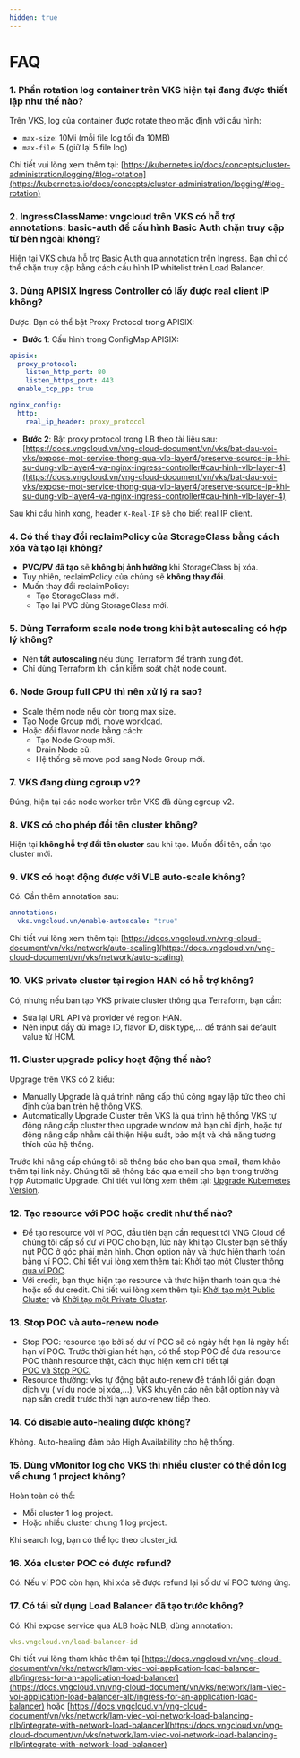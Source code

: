 ```yaml
---
hidden: true
---
```


# FAQ

### 1. Phần rotation log container trên VKS hiện tại đang được thiết lập như thế nào?

Trên VKS, log của container được rotate theo mặc định với cấu hình:

* `max-size`: 10Mi (mỗi file log tối đa 10MB)
* `max-file`: 5 (giữ lại 5 file log)

Chi tiết vui lòng xem thêm tại: [https://kubernetes.io/docs/concepts/cluster-administration/logging/#log-rotation](https://kubernetes.io/docs/concepts/cluster-administration/logging/#log-rotation)

### 2. IngressClassName: vngcloud trên VKS có hỗ trợ annotations: basic-auth để cấu hình Basic Auth chặn truy cập từ bên ngoài không?

Hiện tại VKS chưa hỗ trợ Basic Auth qua annotation trên Ingress. Bạn chỉ có thể chặn truy cập bằng cách cấu hình IP whitelist trên Load Balancer.

### 3. Dùng APISIX Ingress Controller có lấy được real client IP không?

Được. Bạn có thể bật Proxy Protocol trong APISIX:

* **Bước 1**: Cấu hình trong ConfigMap APISIX:

```yaml
apisix:
  proxy_protocol:
    listen_http_port: 80
    listen_https_port: 443
  enable_tcp_pp: true

nginx_config:
  http:
    real_ip_header: proxy_protocol
```

* **Bước 2**: Bật proxy protocol trong LB theo tài liệu sau:\
  [https://docs.vngcloud.vn/vng-cloud-document/vn/vks/bat-dau-voi-vks/expose-mot-service-thong-qua-vlb-layer4/preserve-source-ip-khi-su-dung-vlb-layer4-va-nginx-ingress-controller#cau-hinh-vlb-layer-4](https://docs.vngcloud.vn/vng-cloud-document/vn/vks/bat-dau-voi-vks/expose-mot-service-thong-qua-vlb-layer4/preserve-source-ip-khi-su-dung-vlb-layer4-va-nginx-ingress-controller#cau-hinh-vlb-layer-4)

Sau khi cấu hình xong, header `X-Real-IP` sẽ cho biết real IP client.

### 4. Có thể thay đổi reclaimPolicy của StorageClass bằng cách xóa và tạo lại không?

* **PVC/PV đã tạo** sẽ **không bị ảnh hưởng** khi StorageClass bị xóa.
* Tuy nhiên, reclaimPolicy của chúng sẽ **không thay đổi**.
* Muốn thay đổi reclaimPolicy:
  * Tạo StorageClass mới.
  * Tạo lại PVC dùng StorageClass mới.

### 5. Dùng Terraform scale node trong khi bật autoscaling có hợp lý không?

* Nên **tắt autoscaling** nếu dùng Terraform để tránh xung đột.
* Chỉ dùng Terraform khi cần kiểm soát chặt node count.

### 6. Node Group full CPU thì nên xử lý ra sao?

* Scale thêm node nếu còn trong max size.
* Tạo Node Group mới, move workload.
* Hoặc đổi flavor node bằng cách:
  * Tạo Node Group mới.
  * Drain Node cũ.
  * Hệ thống sẽ move pod sang Node Group mới.

### 7. VKS đang dùng cgroup v2?

Đúng, hiện tại các node worker trên VKS đã dùng cgroup v2.

### 8. VKS có cho phép đổi tên cluster không?

Hiện tại **không hỗ trợ đổi tên cluster** sau khi tạo. Muốn đổi tên, cần tạo cluster mới.

### 9. VKS có hoạt động được với VLB auto-scale không?

Có. Cần thêm annotation sau:

```yaml
annotations:
  vks.vngcloud.vn/enable-autoscale: "true"
```

Chi tiết vui lòng xem thêm tại: [https://docs.vngcloud.vn/vng-cloud-document/vn/vks/network/auto-scaling](https://docs.vngcloud.vn/vng-cloud-document/vn/vks/network/auto-scaling)

### 10. VKS private cluster tại region HAN có hỗ trợ không?

Có, nhưng nếu bạn tạo VKS private cluster thông qua Terraform, bạn cần:

* Sửa lại URL API và provider về region HAN.
* Nên input đầy đủ image ID, flavor ID, disk type,... để tránh sai default value từ HCM.

### 11. Cluster upgrade policy hoạt động thế nào?

Upgrage trên VKS có 2 kiểu:

* Manually Upgrade là quá trình nâng cấp thủ công ngay lập tức theo chỉ định của bạn trên hệ thông VKS.
* Automatically Upgrade Cluster trên VKS là quá trình hệ thống VKS tự động nâng cấp cluster theo upgrade window mà bạn chỉ định, hoặc tự động nâng cấp nhằm cải thiện hiệu suất, bảo mật và khả năng tương thích của hệ thống.

Trước khi nâng cấp chúng tôi sẽ thông báo cho bạn qua email, tham khảo thêm tại link này. Chúng tôi sẽ thông báo qua email cho bạn trong trường hợp Automatic Upgrade. Chi tiết vui lòng xem thêm tại: [Upgrade Kubernetes Version](upgrade-kubernetes-version/).

### 12. Tạo resource với POC hoặc credit như thế nào?

* Để tạo resource với ví POC, đầu tiên bạn cần request tới VNG Cloud để chúng tôi cấp số dư ví POC cho bạn, lúc này khi tạo Cluster bạn sẽ thấy nút POC ở góc phải màn hình. Chọn option này và thực hiện thanh toán bằng ví POC. Chi tiết vui lòng xem thêm tại: [Khởi tạo một Cluster thông qua ví POC](bat-dau-voi-vks/khoi-tao-mot-cluster-thong-qua-vi-poc.md).
* Với credit, bạn thực hiện tạo resource và thực hiện thanh toán qua thẻ hoặc số dư credit. Chi tiết vui lòng xem thêm tại: [Khởi tạo một Public Cluster](bat-dau-voi-vks/khoi-tao-mot-public-cluster/) và [Khởi tạo một Private Cluster](bat-dau-voi-vks/khoi-tao-mot-private-cluster.md).

### 13. Stop POC và auto-renew node

* Stop POC: resource tạo bởi số dư ví POC sẽ có ngày hết hạn là ngày hết hạn ví POC. Trước thời gian hết hạn, có thể stop POC để đưa resource POC thành resource thật, cách thực hiện xem chi tiết tại \
  [POC và Stop POC.](clusters/stop-poc.md)
* Resource thường: vks tự động bật auto-renew để tránh lỗi gián đoạn dịch vụ ( ví dụ node bị xóa,...), VKS khuyến cáo nên bật option này và nạp sẵn credit trước thời hạn auto-renew tiếp theo.

### 14. Có disable auto-healing được không?

Không. Auto-healing đảm bảo High Availability cho hệ thống.

### 15. Dùng vMonitor log cho VKS thì nhiều cluster có thể dồn log về chung 1 project không?

Hoàn toàn có thể:

* Mỗi cluster 1 log project.
* Hoặc nhiều cluster chung 1 log project.

Khi search log, bạn có thể lọc theo cluster\_id.

### 16. Xóa cluster POC có được refund?

Có. Nếu ví POC còn hạn, khi xóa sẽ được refund lại số dư ví POC tương ứng.

### 17. Có tái sử dụng Load Balancer đã tạo trước không?

Có. Khi expose service qua ALB hoặc NLB, dùng annotation:

```yaml
vks.vngcloud.vn/load-balancer-id
```

Chi tiết vui lòng tham khảo thêm tại [https://docs.vngcloud.vn/vng-cloud-document/vn/vks/network/lam-viec-voi-application-load-balancer-alb/ingress-for-an-application-load-balancer](https://docs.vngcloud.vn/vng-cloud-document/vn/vks/network/lam-viec-voi-application-load-balancer-alb/ingress-for-an-application-load-balancer) hoặc [https://docs.vngcloud.vn/vng-cloud-document/vn/vks/network/lam-viec-voi-network-load-balancing-nlb/integrate-with-network-load-balancer](https://docs.vngcloud.vn/vng-cloud-document/vn/vks/network/lam-viec-voi-network-load-balancing-nlb/integrate-with-network-load-balancer)
